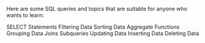 Here are some SQL queries and topics that are suitable for anyone who wants to learn:

SELECT Statements
Filtering Data
Sorting Data
Aggregate Functions
Grouping Data
Joins
Subqueries
Updating Data
Inserting Data
Deleting Data

